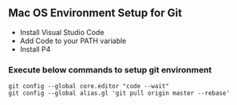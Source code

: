 ## Mac OS Environment Setup for Git

* Install Visual Studio Code 
* Add Code to your PATH variable 
* Install P4

### Execute below commands to setup git environment 

```
git config --global core.editor "code --wait" 
git config --global alias.gl 'git pull origin master --rebase'
```
